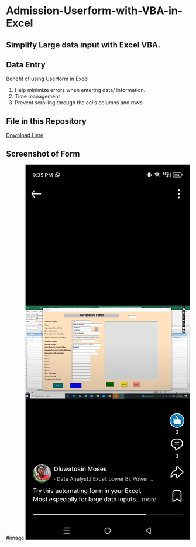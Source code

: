# Admission-Userform-with-VBA-in-Excel
## Simplify Large data input with Excel VBA.
## Data Entry 
Benefit of using Userform in Excel 
1. Help minimize errors when entering data/ information.
2. Time management
3. Prevent scrolling through the cells columns and rows
   
## File in this Repository 
[Download Here](https://github.com/Oluwatosin2123/Admission-Userform-with-VBA-in-Excel/blob/fcd28fcfa9532571a9a25b1f3c49077d5ba230eb/CHAMPIONS%20FOUNDATIONAL%20ADMISSION%20FORM%2C%20MA.xlsm.xlsx)
## Screenshot of Form
#image
![image alt](https://github.com/Oluwatosin2123/Admission-Userform-with-VBA-in-Excel/blob/c073ffaa874cc32ca7befe3ba6ed9bce4c3bb89f/Screenshot_20250926-213525.jpg)
